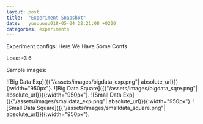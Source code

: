 ```yaml
---
layout: post
title:  "Experiment Snapshot"
date:   yuuuuuuu018-05-04 22:21:08 +0200
categories: experiments
---
```

Experiment configs: 
Here
We
Have
Some
Confs

Loss: -3.6

Sample images:

![Big Data Exp]({{"/assets/images/bigdata_exp.png"| absolute_url}}){:width="950px"}.
![Big Data Square]({{"/assets/images/bigdata_sqre.png"| absolute_url}}){:width="950px"}.
![Small Data Exp]({{"/assets/images/smalldata_exp.png"| absolute_url}}){:width="950px"}.
![Small Data Square]({{"/assets/images/smalldata_square.png"| absolute_url}}){:width="950px"}.